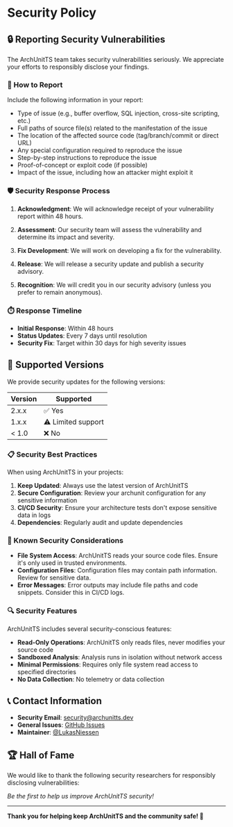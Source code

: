 # Security Policy

## 🔒 Reporting Security Vulnerabilities

The ArchUnitTS team takes security vulnerabilities seriously. We appreciate your efforts to responsibly disclose your findings.

### 📧 How to Report

Include the following information in your report:

- Type of issue (e.g., buffer overflow, SQL injection, cross-site scripting, etc.)
- Full paths of source file(s) related to the manifestation of the issue
- The location of the affected source code (tag/branch/commit or direct URL)
- Any special configuration required to reproduce the issue
- Step-by-step instructions to reproduce the issue
- Proof-of-concept or exploit code (if possible)
- Impact of the issue, including how an attacker might exploit it

### 🛡️ Security Response Process

1. **Acknowledgment**: We will acknowledge receipt of your vulnerability report within 48 hours.

2. **Assessment**: Our security team will assess the vulnerability and determine its impact and severity.

3. **Fix Development**: We will work on developing a fix for the vulnerability.

4. **Release**: We will release a security update and publish a security advisory.

5. **Recognition**: We will credit you in our security advisory (unless you prefer to remain anonymous).

### ⏱️ Response Timeline

- **Initial Response**: Within 48 hours
- **Status Updates**: Every 7 days until resolution
- **Security Fix**: Target within 30 days for high severity issues

## 🔐 Supported Versions

We provide security updates for the following versions:

| Version | Supported          |
| ------- | ------------------ |
| 2.x.x   | ✅ Yes             |
| 1.x.x   | ⚠️ Limited support |
| < 1.0   | ❌ No              |

### 📋 Security Best Practices

When using ArchUnitTS in your projects:

1. **Keep Updated**: Always use the latest version of ArchUnitTS
2. **Secure Configuration**: Review your archunit configuration for any sensitive information
3. **CI/CD Security**: Ensure your architecture tests don't expose sensitive data in logs
4. **Dependencies**: Regularly audit and update dependencies

### 🚨 Known Security Considerations

- **File System Access**: ArchUnitTS reads your source code files. Ensure it's only used in trusted environments.
- **Configuration Files**: Configuration files may contain path information. Review for sensitive data.
- **Error Messages**: Error outputs may include file paths and code snippets. Consider this in CI/CD logs.

### 🔍 Security Features

ArchUnitTS includes several security-conscious features:

- **Read-Only Operations**: ArchUnitTS only reads files, never modifies your source code
- **Sandboxed Analysis**: Analysis runs in isolation without network access
- **Minimal Permissions**: Requires only file system read access to specified directories
- **No Data Collection**: No telemetry or data collection

## 📞 Contact Information

- **Security Email**: security@archunitts.dev
- **General Issues**: [GitHub Issues](https://github.com/LukasNiessen/ArchUnitTS/issues)
- **Maintainer**: [@LukasNiessen](https://github.com/LukasNiessen)

## 🏆 Hall of Fame

We would like to thank the following security researchers for responsibly disclosing vulnerabilities:

<!-- Future security researchers will be listed here -->

_Be the first to help us improve ArchUnitTS security!_

---

**Thank you for helping keep ArchUnitTS and the community safe! 🙏**
